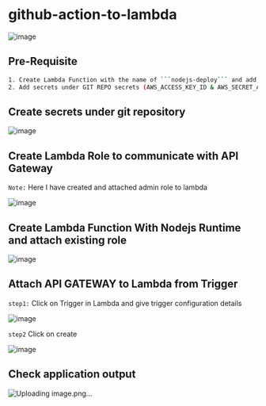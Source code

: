 # github-action-to-lambda 

![image](https://user-images.githubusercontent.com/58024415/210770987-f86ca238-5bf6-4d3a-b837-5c0a2fc52cb5.png)

## Pre-Requisite

```bash
1. Create Lambda Function with the name of ```nodejs-deploy``` and add role to communicate with API Gateway
2. Add secrets under GIT REPO secrets (AWS_ACCESS_KEY_ID & AWS_SECRET_ACCESS_KEY)
```

## Create secrets under git repository

![image](https://user-images.githubusercontent.com/58024415/210535109-a04c83db-5716-4184-bed3-3605b7e7f509.png)

## Create Lambda Role to communicate with API Gateway

```Note:``` Here I have created and attached admin role to lambda

![image](https://user-images.githubusercontent.com/58024415/211065094-0e0963a0-1687-49ac-b7d4-c4599283f723.png)

## Create Lambda Function With Nodejs Runtime and attach existing role

![image](https://user-images.githubusercontent.com/58024415/211064856-535d5b47-ac5b-49a3-98a5-bd1e296f3db6.png)


## Attach API GATEWAY to Lambda from Trigger 

```step1:``` Click on Trigger in Lambda and give trigger configuration details

![image](https://user-images.githubusercontent.com/58024415/211064345-d4120634-7f6b-4395-a66c-934e05e4d82a.png)

```step2``` Click on create

![image](https://user-images.githubusercontent.com/58024415/211064567-327ab337-0583-43fb-a472-7e64e2db3fcc.png)

## Check application output

![Uploading image.png…]()
